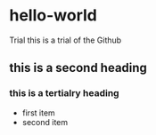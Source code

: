 # hello-world
Trial
this is a trial of the Github
## this is a second heading
### this is a tertialry heading
* first item
* second item
